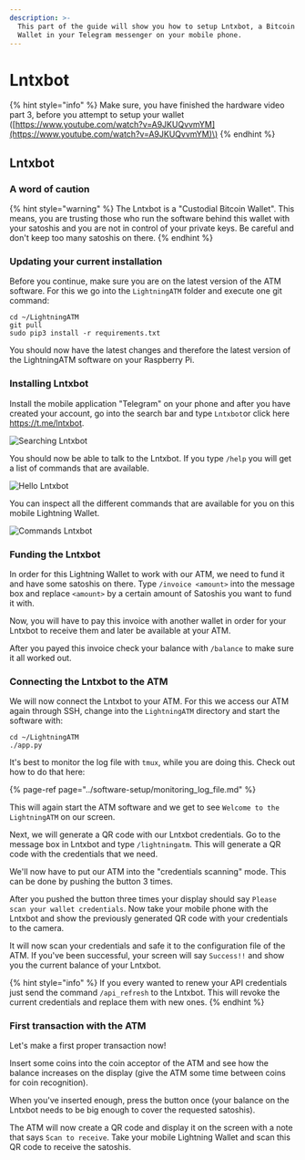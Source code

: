 ```yaml
---
description: >-
  This part of the guide will show you how to setup Lntxbot, a Bitcoin Lightning
  Wallet in your Telegram messenger on your mobile phone.
---
```


# Lntxbot

{% hint style="info" %}
Make sure, you have finished the hardware video part 3, before you attempt to setup your wallet \([https://www.youtube.com/watch?v=A9JKUQvvmYM](https://www.youtube.com/watch?v=A9JKUQvvmYM)\)
{% endhint %}

## Lntxbot

### A word of caution

{% hint style="warning" %}
The Lntxbot is a "Custodial Bitcoin Wallet". This means, you are trusting those who run the software behind this wallet with your satoshis and you are not in control of your private keys. Be careful and don't keep too many satoshis on there.
{% endhint %}

### Updating your current installation

Before you continue, make sure you are on the latest version of the ATM software. For this we go into the `LightningATM` folder and execute one git command:

```text
cd ~/LightningATM
git pull
sudo pip3 install -r requirements.txt
```

You should now have the latest changes and therefore the latest version of the LightningATM software on your Raspberry Pi.

### Installing Lntxbot

Install the mobile application "Telegram" on your phone and after you have created your account, go into the search bar and type `Lntxbot`or click here https://t.me/lntxbot.

![Searching Lntxbot](../../.gitbook/assets/searching_lntxbot.jpg)

You should now be able to talk to the Lntxbot. If you type `/help` you will get a list of commands that are available.

![Hello Lntxbot](../../.gitbook/assets/hello_lntxbot.jpg)

You can inspect all the different commands that are available for you on this mobile Lightning Wallet.

![Commands Lntxbot](../../.gitbook/assets/commands_lntxbot.jpg)

### Funding the Lntxbot

In order for this Lightning Wallet to work with our ATM, we need to fund it and have some satoshis on there. Type `/invoice <amount>` into the message box and replace `<amount>` by a certain amount of Satoshis you want to fund it with.

Now, you will have to pay this invoice with another wallet in order for your Lntxbot to receive them and later be available at your ATM.

After you payed this invoice check your balance with `/balance` to make sure it all worked out.

### Connecting the Lntxbot to the ATM

We will now connect the Lntxbot to your ATM. For this we access our ATM again through SSH, change into the `LightningATM` directory and start the software with:

```text
cd ~/LightningATM
./app.py
```

It's best to monitor the log file with `tmux`, while you are doing this. Check out how to do that here:

{% page-ref page="../software-setup/monitoring\_log\_file.md" %}

This will again start the ATM software and we get to see `Welcome to the LightningATM` on our screen.

Next, we will generate a QR code with our Lntxbot credentials. Go to the message box in Lntxbot and type `/lightningatm`. This will generate a QR code with the credentials that we need.

We'll now have to put our ATM into the "credentials scanning" mode. This can be done by pushing the button 3 times.

After you pushed the button three times your display should say `Please scan your wallet credentials`. Now take your mobile phone with the Lntxbot and show the previously generated QR code with your credentials to the camera.

It will now scan your credentials and safe it to the configuration file of the ATM. If you've been successful, your screen will say `Success!!` and show you the current balance of your Lntxbot.

{% hint style="info" %}
If you every wanted to renew your API credentials just send the command `/api_refresh` to the Lntxbot. This will revoke the current credentials and replace them with new ones.
{% endhint %}

### First transaction with the ATM

Let's make a first proper transaction now!

Insert some coins into the coin acceptor of the ATM and see how the balance increases on the display \(give the ATM some time between coins for coin recognition\).

When you've inserted enough, press the button once \(your balance on the Lntxbot needs to be big enough to cover the requested satoshis\).

The ATM will now create a QR code and display it on the screen with a note that says `Scan to receive`. Take your mobile Lightning Wallet and scan this QR code to receive the satoshis.
